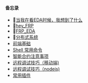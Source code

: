 #### 备忘录

- 🥗[当我在看EDA时候，我想到了什么](https://github.com/cristicmf/curious-cat/blob/master/%E5%BD%93%E6%88%91%E5%9C%A8%E7%9C%8BEDA%E6%97%B6%E5%80%99.md)
- 🥝[hey_FRP](https://github.com/cristicmf/curious-cat/blob/master/%E8%AE%B2%E8%AE%B2FRP_FP.md)
- 🍕[FRP_EDA](https://github.com/cristicmf/curious-cat/blob/master/FRP_EDA.md)
- 🥝[分布式系统](https://github.com/cristicmf/curious-cat/blob/master/distributed_applications.md)
- [前端基础](https://github.com/cristicmf/knitmesh/blob/master/Web.md)
- [Shell 常用命令](https://github.com/cristicmf/knitmesh/blob/master/Shell.md)
- [智能合约注意事项](https://github.com/cristicmf/knitmesh/blob/master/SmartContract.md)
- [远程调试技巧（移动端)](https://github.com/cristicmf/knitmesh/blob/master/%E8%BF%9C%E7%A8%8B%E8%B0%83%E8%AF%95%EF%BC%88%E7%A7%BB%E5%8A%A8%E7%AB%AF%EF%BC%89)
- [远程调试技巧（nodejs)](https://github.com/cristicmf/knitmesh/blob/master/%E8%BF%9C%E7%A8%8B%E8%B0%83%E8%AF%95%E6%8A%80%E5%B7%A7%EF%BC%88nodejs%EF%BC%89)
- [常用插件](https://github.com/cristicmf/curious-cat/blob/master/%E5%B8%B8%E7%94%A8%E6%8F%92%E4%BB%B6.md)
